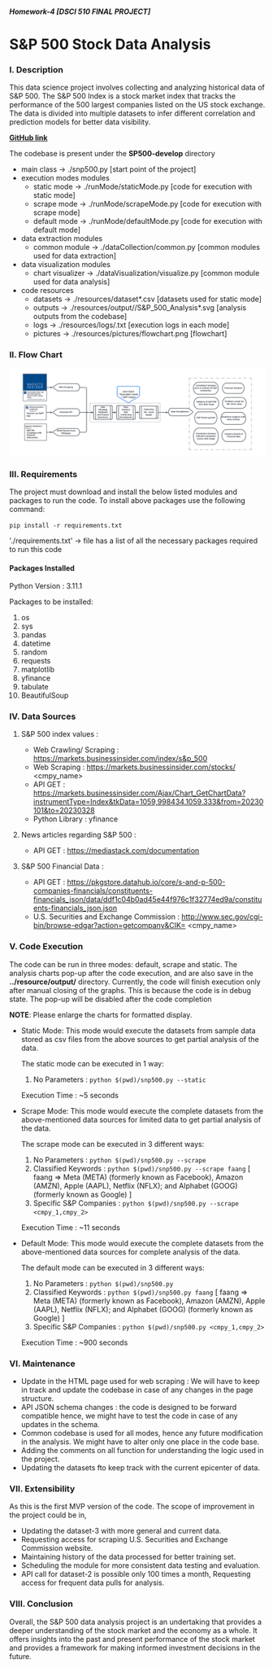 ##### Homework-4 [DSCI 510 FINAL PROJECT]
# S&P 500 Stock Data Analysis

### I. Description

This data science project involves collecting and analyzing historical data of S&P 500. The S&P 500 Index is a stock market index that tracks the performance of the 500 largest companies listed on the US stock exchange.
The data is divided into multiple datasets to infer different correlation and prediction models for better data visibility.

**[GitHub link](https://github.com/ManishaMatta/SP500/tree/develop)**

The codebase is present under the **SP500-develop** directory
   * main class -> ./snp500.py [start point of the project]
   * execution modes modules
     * static mode -> ./runMode/staticMode.py [code for execution with static mode]
     * scrape mode -> ./runMode/scrapeMode.py [code for execution with scrape mode]
     * default mode -> ./runMode/defaultMode.py [code for execution with default mode]
   * data extraction modules
     * common module -> ./dataCollection/common.py [common modules used for data extraction]
   * data visualization modules
     * chart visualizer -> ./dataVisualization/visualize.py [common module used for data analysis]
   * code resources
     * datasets -> ./resources/dataset*.csv [datasets used for static mode]
     * outputs -> ./resources/output/<mode>/S&P_500_Analysis*.svg [analysis outputs from the codebase]
     * logs -> ./resources/logs/<mode>.txt [execution logs in each mode]
     * pictures -> ./resources/pictures/flowchart.png [flowchart]

### II. Flow Chart
![flowchart.png](resources%2Fpictures%2Fflowchart.png) 

### III. Requirements

The project must download and install the below listed modules and packages to
run the code. To install above packages use the following command: 

`pip install -r requirements.txt`

'./requirements.txt' -> file has a list of all the necessary packages required to run this code

#### Packages Installed

Python Version : 3.11.1

Packages to be installed:
1. os
2. sys
3. pandas
4. datetime
5. random
6. requests
7. matplotlib
8. yfinance
9. tabulate
10. BeautifulSoup

### IV. Data Sources

1. S&P 500 index values : 
      * Web Crawling/ Scraping : https://markets.businessinsider.com/index/s&p_500
      * Web Scraping : https://markets.businessinsider.com/stocks/ <cmpy_name>
      * API GET : https://markets.businessinsider.com/Ajax/Chart_GetChartData?instrumentType=Index&tkData=1059,998434,1059,333&from=20230101&to=20230328 
      * Python Library : yfinance

2. News articles regarding S&P 500 :
      * API GET : https://mediastack.com/documentation

3. S&P 500 Financial Data :
      * API GET : https://pkgstore.datahub.io/core/s-and-p-500-companies-financials/constituents-financials_json/data/ddf1c04b0ad45e44f976c1f32774ed9a/constituents-financials_json.json
      * U.S. Securities and Exchange Commission : http://www.sec.gov/cgi-bin/browse-edgar?action=getcompany&CIK= <cmpy_name>

### V. Code Execution

The code can be run in three modes: default, scrape and static. 
The analysis charts pop-up after the code execution, and are also save in the **../resource/output/<mode>** directory.
Currently, the code will finish execution only after manual closing of the graphs. This is because the code is in debug state. The pop-up will be disabled after the code completion

**NOTE**: Please enlarge the charts for formatted display.

* Static Mode:
  This mode would execute the datasets from sample data stored as csv files from the above sources to get partial analysis of the data.

  The static mode can be executed in 1 way:
    1. No Parameters : `python $(pwd)/snp500.py --static`

  Execution Time : ~5 seconds


* Scrape Mode:
  This mode would execute the complete datasets from the above-mentioned data sources for limited data to get partial analysis of the data.
  
  The scrape mode can be executed in 3 different ways:
   1. No Parameters : `python $(pwd)/snp500.py --scrape`
   2. Classified Keywords : `python $(pwd)/snp500.py --scrape faang` 
       [ faang => Meta (META) (formerly known as Facebook), Amazon (AMZN), Apple (AAPL), Netflix (NFLX); and Alphabet (GOOG) (formerly known as Google) ]
   3. Specific S&P Companies : `python $(pwd)/snp500.py --scrape <cmpy_1,cmpy_2>`

  Execution Time : ~11 seconds


* Default Mode:
  This mode would execute the complete datasets from the above-mentioned data sources for complete analysis of the data.

  The default mode can be executed in 3 different ways:
    1. No Parameters : `python $(pwd)/snp500.py`
    2. Classified Keywords : `python $(pwd)/snp500.py faang` 
        [ faang => Meta (META) (formerly known as Facebook), Amazon (AMZN), Apple (AAPL), Netflix (NFLX); and Alphabet (GOOG) (formerly known as Google) ]
    3. Specific S&P Companies : `python $(pwd)/snp500.py <cmpy_1,cmpy_2>`

  Execution Time : ~900 seconds


### VI. Maintenance

* Update in the HTML page used for web scraping : We will have to keep in track and update the codebase in case of any changes in the page structure.
* API JSON schema changes : the code is designed to be forward compatible hence, we might have to test the code in case of any updates in the schema.
* Common codebase is used for all modes, hence any future modification in the analysis. We might have to alter only one place in the code base.
* Adding the comments on all function for understanding the logic used in the project.
* Updating the datasets fto keep track with the current epicenter of data.

### VII. Extensibility

As this is the first MVP version of the code. The scope of improvement in the project could be in,
* Updating the dataset-3 with more general and current data.
* Requesting access for scraping U.S. Securities and Exchange Commission website.
* Maintaining history of the data processed for better training set.
* Scheduling the module for more consistent data testing and evaluation.
* API call for dataset-2 is possible only 100 times a month, Requesting access for frequent data pulls for analysis.

### VIII. Conclusion

Overall, the S&P 500 data analysis project is an undertaking that provides a deeper understanding of the stock market and the economy as a whole. It offers insights into the past and present performance of the stock market and provides a framework for making informed investment decisions in the future.


